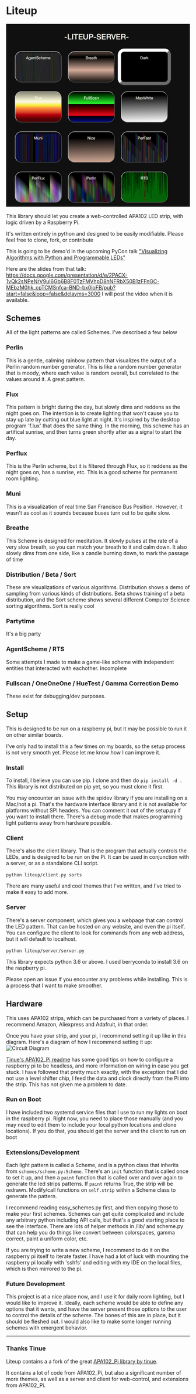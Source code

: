 # Liteup

![Screenshot of LED control Server](server_screenshot.png)

This library should let you create a web-controlled APA102 LED strip, with logic driven by a Raspberry Pi.

It's written entirely in python and designed to be easily modifiable.
  Please feel free to clone, fork, or contribute

This is going to be demo'd in the upcoming PyCon talk ["Visualizing Algorithms with Python and Programmable LEDs"](https://us.pycon.org/2018/schedule/presentation/131/)

Here are the slides from that talk: https://docs.google.com/presentation/d/e/2PACX-1vQk2sNPeNrV9uI6Gb6B8F0TzFMVhpD8hNFRbX50B1zFFnGC-MEbzM0hk_cpTCMSnfca-BND-bx0loFB/pub?start=false&loop=false&delayms=3000
I will post the video when it is available.


## Schemes
All of the light patterns are called Schemes. I've described a few below

### Perlin
  This is a gentle, calming rainbow pattern that visualizes the output of a Perlin random number generator.
 This is like a random number generator that is moody, where each value is random overall, but correlated to the values around it. A great pattern.

### Flux
  This pattern is bright during the day, but slowly dims and reddens as the night goes on. The intention is to create lighting that won't cause you to stay up late by cutting out blue light at night. It's inspired by the desktop program 'f.lux' that does the same thing.
    In the morning, this scheme has an artifical sunrise, and then turns green shortly after as a signal to start the day.

### Perflux
  This is the Perlin scheme, but it is filtered through Flux, so it reddens as the night goes on, has a sunrise, etc. This is a good scheme for permanent room lighting.

### Muni
  This is a visualization of real time San Francisco Bus Position. However, it wasn't as cool as it sounds because buses turn out to be quite slow.

### Breathe
  This Scheme is designed for meditation. It slowly pulses at the rate of a very slow breath, so you can match your breath to it and calm down. It also slowly dims from one side, like a candle burning down, to mark the passage of time

### Distribution / Beta / Sort
  These are visualizations of various algorithms. Distribution shows a demo of sampling from various kinds of distributions. Beta shows training of a beta distribution, and the Sort scheme shows several different Computer Science sorting algorithms. Sort is really cool

### Partytime
  It's a big party

### AgentScheme / RTS
  Some attempts I made to make a game-like scheme with independent entities that interacted with eachother. Incomplete

### Fullscan / OneOneOne / HueTest / Gamma Correction Demo
  These exist for debugging/dev purposes.

## Setup

This is designed to be run on a raspberry pi, but it may be possible to run it on other similar boards.

I've only had to install this a few times on my boards, so the setup process is not very smooth yet. Please let me know how I can improve it.

### Install
To install, I believe you can use pip. I clone and then do `pip install -d .`  This library is not distributed on pip yet, so you must clone it first.

You may encounter an issue with the spidev library if you are installing on a Mac/not a pi. That's the hardware interface library and it is not available for platforms without SPI headers. You can comment it out of the setup.py if you want to install there. There's a debug mode that makes programming light patterns away from hardware possible.


### Client
There's also the client library. That is the program that actually controls the LEDs, and is designed to be run on the Pi.
It can be used in conjunction with a server, or as a standalone CLI script.

```python liteup/client.py sorts```

There are many useful and cool themes that I've written, and I've tried to make it easy to add more.

### Server

There's a server component, which gives you a webpage that can control the LED pattern.
That can be hosted on any website, and even the pi itself.
You can configure the client to look for commands from any web address, but it will default to localhost.

```python liteup/server/server.py```

This library expects python 3.6 or above. I used berryconda to install 3.6 on the raspberry pi.

Please open an issue if you encounter any problems while installing. This is a process that I want to make smoother.

## Hardware
This uses APA102 strips, which can be purchased from a variety of places. I recommend Amazon, Aliexpress and Adafruit, in that order.


Once you have your strip, and your pi, I recommend setting it up like in this diagram.
Here's a diagram of how I recommend setting it up:
![Circuit Diagram](Wiring.png)

[Tinue's APA102_Pi readme](https://github.com/tinue/APA102_Pi) has some good tips on how to configure a raspberry pi to be headless, and more information on wiring in case you get stuck.
I have followed that pretty much exactly, with the exception that I did not use a level shifter chip, I feed the data and clock directly from the Pi into the strip. This has not given me a problem to date.


### Run on Boot
I have included two systemd service files that I use to run my lights on boot in the raspberry pi. Right now, you need to place those manually (and you may need to edit them to include your local python locations and clone locations). If you do that, you should get the server and the client to run on boot


### Extensions/Development

Each light pattern is called a Scheme, and is a python class that inherits from `schemes/scheme.py:Scheme`. There's an `init` function that is called once to set it up, and then a `paint` function that is called over and over again to generate the led strips patterns.  If `paint` returns True, the strip will be redrawn.  Modify/call functions on `self.strip` within a Scheme class to generate the pattern.


I recommend reading easy_schemes.py first, and then copying those to make your first schemes. Schemes can get quite complicated and include any arbitrary python including API calls, but that's a good starting place to see the interface. There are lots of helper methods in /lib/ and scheme.py that can help you do things like convert between colorspaces, gamma correct, paint a uniform color, etc.


If you are trying to write a new scheme, I recommend to do it on the raspberry pi itself to iterate faster. I have had a lot of luck with mounting the raspberry pi locally with 'sshfs' and editing with my IDE on the local files, which is then mirrored to the pi.

### Future Development
This project is at a nice place now, and I use it for daily room lighting, but I would like to improve it. Ideally, each scheme would be able to define any options that it wants, and have the server present those options to the user to control the details of the scheme. The bones of this are in place, but it should be fleshed out.
I would also like to make some longer running schemes with emergent behavior.

---
### Thanks Tinue
Liteup contains a a fork of the great [APA102_Pi library by tinue](https://github.com/tinue/APA102_Pi).

It contains a lot of code from APA102_Pi, but also a significant number of more themes, as well as a server and client for web-control, and extensions from APA102_Pi.
